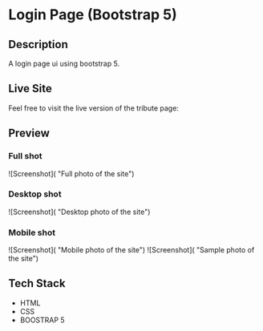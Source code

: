 # Login Page (Bootstrap 5)

## Description

A login page ui using bootstrap 5.

## Live Site

Feel free to visit the live version of the tribute page:

## Preview

### Full shot

![Screenshot]( "Full photo of the site")

### Desktop shot

![Screenshot]( "Desktop photo of the site")

### Mobile shot

![Screenshot]( "Mobile photo of the site")
![Screenshot]( "Sample photo of the site")

## Tech Stack

- HTML
- CSS
- BOOSTRAP 5
